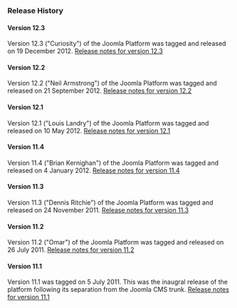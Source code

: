 ### Release History

#### Version 12.3

Version 12.3 ("Curiosity") of the Joomla Platform was tagged and released on 19 December 2012.
[Release notes for version 12.3](http://developer.joomla.org/news/547-version-12-3-of-the-joomla-platform-released.html)

#### Version 12.2

Version 12.2 ("Neil Armstrong") of the Joomla Platform was tagged and released on 21 September 2012.
[Release notes for version 12.2](http://developer.joomla.org/news/542-version-12-2-of-the-joomla-platform-released.html)

#### Version 12.1

Version 12.1 ("Louis Landry") of the Joomla Platform was tagged and
released on 10 May 2012.
[Release notes for version 12.1](http://developer.joomla.org/news/421-version-12-1-of-the-joomla-platform-released.html)

#### Version 11.4

Version 11.4 ("Brian Kernighan") of the Joomla Platform was tagged and
released on 4 January 2012.
[Release notes for version 11.4](http://developer.joomla.org/news/380-version-11-4-of-the-joomla-platform-released.html)

#### Version 11.3

Version 11.3 ("Dennis Ritchie") of the Joomla Platform was tagged and
released on 24 November 2011.
[Release notes for version 11.3](http://developer.joomla.org/news/378-version-11-3-of-the-joomla-platform-released.html)

#### Version 11.2

Version 11.2 ("Omar") of the Joomla Platform was tagged and released on
26 July 2011.
[Release notes for version 11.2](http://developer.joomla.org/news/363-version-11-2-of-the-joomla-platform-released.html)

#### Version 11.1

Version 11.1 was tagged on 5 July 2011. This was the inaugral release of
the platform following its separation from the Joomla CMS trunk.
[Release notes for version 11.1](http://developer.joomla.org/news/362-version-11-1-of-the-joomla-platform-released.html)
